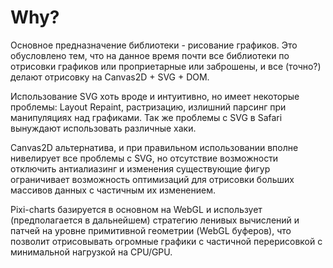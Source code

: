 # Why?

Основное предназначение библиотеки - рисование графиков.
Это обусловлено тем, что на данное время почти все библиотеки по отрисовки графиков
или проприетарные или заброшены, и все (точно?) делают отрисовку на Сanvas2D + SVG + DOM.

Использование SVG хоть вроде и интуитивно, но имеет некоторые проблемы: Layout Repaint, растризацию,
 излишний парсинг при манипуляциях над графиками. Так же проблемы с SVG в Safari вынуждают использовать различные хаки.

Canvas2D альтернатива, и при правильном использовании вполне нивелирует все проблемы с SVG,
но отсутствие возможности отключить антиалиазинг и изменения существующие фигур ограничивает 
возможность оптимизаций для отрисовки больших массивов данных с частичным их изменением.

Pixi-charts базируется в основном на WebGL и использует (предполагается в дальнейшем) стратегию ленивых вычислений и патчей на уровне примитивной геометрии (WebGL буферов),
что позволит отрисовывать огромные графики с частичной перерисовкой с минимальной нагрузкой на CPU/GPU.
